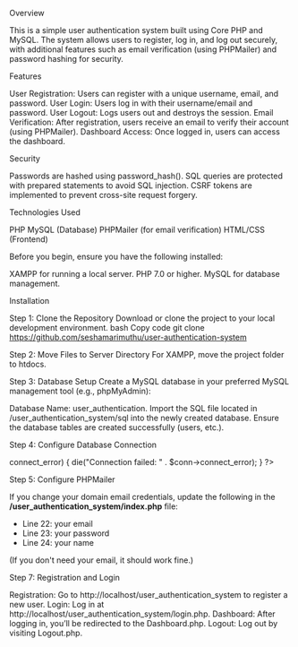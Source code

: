 
Overview

This is a simple user authentication system built using Core PHP and MySQL. The system allows users to register, log in, and log out securely, with additional features such as email verification (using PHPMailer) and password hashing for security.

Features

User Registration: Users can register with a unique username, email, and password.
User Login: Users log in with their username/email and password.
User Logout: Logs users out and destroys the session.
Email Verification: After registration, users receive an email to verify their account (using PHPMailer).
Dashboard Access: Once logged in, users can access the dashboard.

Security

Passwords are hashed using password_hash().
SQL queries are protected with prepared statements to avoid SQL injection.
CSRF tokens are implemented to prevent cross-site request forgery.

Technologies Used

PHP
MySQL (Database)
PHPMailer (for email verification)
HTML/CSS (Frontend)

Before you begin, ensure you have the following installed:

XAMPP for running a local server.
PHP 7.0 or higher.
MySQL for database management.

Installation

Step 1: Clone the Repository
Download or clone the project to your local development environment.
bash
Copy code git clone https://github.com/seshamarimuthu/user-authentication-system

Step 2: Move Files to Server Directory
For XAMPP, move the project folder to htdocs.

Step 3: Database Setup
Create a MySQL database in your preferred MySQL management tool (e.g., phpMyAdmin):

Database Name: user_authentication.
Import the SQL file located in /user_authentication_system/sql into the newly created database.
Ensure the database tables are created successfully (users, etc.).

Step 4: Configure Database Connection

<?php

$servername = "localhost";          // Database host
$db_username = "root";              // Your MySQL username
$db_password = "";                  // Your MySQL password (leave empty if default)
$dbname = "user_authentication";    // Your database name

$conn = new mysqli($servername, $db_username, $db_password, $dbname);

if ($conn->connect_error) {
    die("Connection failed: " . $conn->connect_error);
}
?>

Step 5: Configure PHPMailer

If you change your domain email credentials, update the following in the **/user_authentication_system/index.php** file:
- Line 22: your email
- Line 23: your password
- Line 24: your name

(If you don't need your email, it should work fine.)

Step 7: Registration and Login

Registration: Go to http://localhost/user_authentication_system to register a new user.
Login: Log in at http://localhost/user_authentication_system/login.php.
Dashboard: After logging in, you’ll be redirected to the Dashboard.php.
Logout: Log out by visiting Logout.php.
